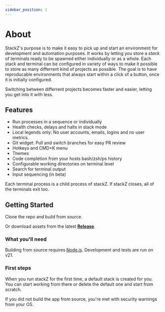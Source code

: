 ```yaml
---
sidebar_position: 1
---
```


# About

StackZ's purpose is to make it easy to pick up and start an environment for development and automation purposes.
It works by letting you store a *stack* of terminals ready to be spawned either individually or as a whole.
Each stack and terminal can be configured in variety of ways to make it possible to store as many differrent kind of projects as possible. 
The goal is to have reproducable environments that always start within a click of a button, once it is initially configured. 

Switching between differrent projects becomes faster and easier, letting you get into it with less.

## Features

- Run processes in a sequence or individually
- Health checks, delays and halts in stack mode
- Local legends only: No user accounts, emails, logins and no user metrics.
- Git widget: Pull and switch branches for easy PR review
- Hotkeys and CMD+K menu
- Themes
- Code completion from your hosts bash/zsh/ps history
- Configurable working directories on terminal level
- Search for terminal output
- Input sequencing (in beta)

Each terminal process is a child process of stackZ. If stackZ closes, all of the terminals exit too.

## Getting Started

Clone the repo and build from source.

Or download assets from the latest **[Release](https://github.com/purgatoryforcookies/stackZ/releases)**.

### What you'll need

Building from source requires [Node.js](https://nodejs.org/en/download/).
Development and tests are run on v21.


### First steps

When you run stackZ for the first time, a default stack is created for you. 
You can start working from there or delete the default one and start from scratch.

If you did not build the app from source, you're met with security warnings from your OS. 





